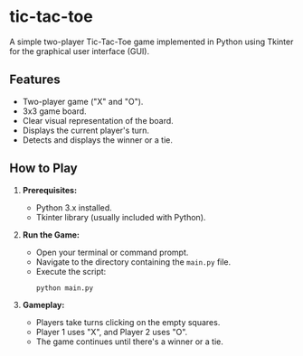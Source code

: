 # tic-tac-toe
A simple two-player Tic-Tac-Toe game implemented in Python using Tkinter for the graphical user interface (GUI).

## Features
* Two-player game ("X" and "O").
* 3x3 game board.
* Clear visual representation of the board.
* Displays the current player's turn.
* Detects and displays the winner or a tie.

## How to Play

1.  **Prerequisites:**
    * Python 3.x installed.
    * Tkinter library (usually included with Python).

2.  **Run the Game:**
    * Open your terminal or command prompt.
    * Navigate to the directory containing the `main.py` file.
    * Execute the script:
        ```bash
        python main.py
        ```

3.  **Gameplay:**
    * Players take turns clicking on the empty squares.
    * Player 1 uses "X", and Player 2 uses "O".
    * The game continues until there's a winner or a tie.
